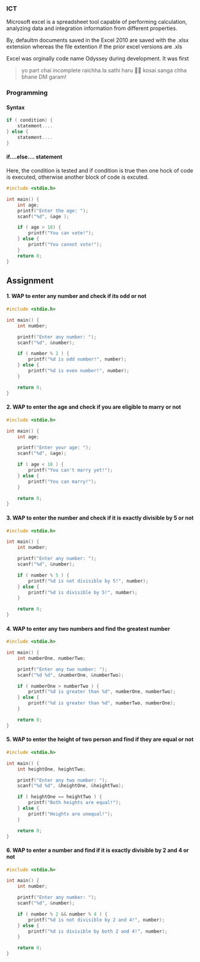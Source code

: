 ### ICT

Microsoft excel is a spreadsheet tool capable of performing calculation, analyzing data and integration information from different properties.

By, defaultm documents saved in the Excel 2010 are saved with the .xlsx extension whereas the file extention if the prior excel versions are .xls

Excel was orginally code name Odyssey during development. It was first 

> yo part chai incomplete raichha la sathi haru 🤣🤣 kosai sanga chha bhane DM garam!

### Programming


#### Syntax

``` c 
if ( condition) {
    statement....
} else {
    statement....
}
```

#### if....else.... statement

Here, the condition is tested and if condition is true then one hock of code is executed, otherwise another block of code is excuted. 

```c 
#include <stdio.h>

int main() {
    int age;
    printf("Enter the age: ");
    scanf("%d", &age );

    if ( age > 18) {
        printf("You can vote!");
    } else {
        printf("You cannot vote!");
    }
    return 0;
}

```

## Assignment

#### 1. WAP to enter any number and check if its odd or not

```c 
#include <stdio.h>

int main() {
    int number;

    printf("Enter any number: ");
    scanf("%d", &number);

    if ( number % 2 ) {
        printf("%d is odd number!", number);
    } else {
        printf("%d is even number!", number);
    }

    return 0;
}
```

#### 2. WAP to enter the age and check if you are eligible to marry or not

```c 
#include <stdio.h>

int main() {
    int age;

    printf("Enter your age: ");
    scanf("%d", &age);

    if ( age < 18 ) {
        printf("You can't marry yet!");
    } else {
        printf("You can marry!");
    }

    return 0;
}
```

#### 3. WAP to enter the number and check if it is exactly divisible by 5 or not

```c 
#include <stdio.h>

int main() {
    int number;

    printf("Enter any number: ");
    scanf("%d", &number);

    if ( number % 5 ) {
        printf("%d is not divisible by 5!", number);
    } else {
        printf("%d is divisible by 5!", number);
    }

    return 0;
}
```

#### 4. WAP to enter any two numbers and find the greatest number

```c
#include <stdio.h>

int main() {
    int numberOne, numberTwo;

    printf("Enter any two number: ");
    scanf("%d %d", &numberOne, &numberTwo);

    if ( numberOne > numberTwo ) {
        printf("%d is greater than %d", numberOne, numberTwo);
    } else {
        printf("%d is greater than %d", numberTwo, numberOne);
    }

    return 0;
}
```

#### 5. WAP to enter the height of two person and find if they are equal or not

```c
#include <stdio.h>

int main() {
    int heightOne, heightTwo;

    printf("Enter any two number: ");
    scanf("%d %d", &heightOne, &heightTwo);

    if ( heightOne == heightTwo ) {
        printf("Both heights are equal!");
    } else {
        printf("Heights are unequal!");
    }

    return 0;
}
```

#### 6. WAP to enter a number and find if it is exactly divisible by 2 and 4 or not

```c
#include <stdio.h>

int main() {
    int number;

    printf("Enter any number: ");
    scanf("%d", &number);

    if ( number % 2 && number % 4 ) {
        printf("%d is not divisible by 2 and 4!", number);
    } else {
        printf("%d is divisible by both 2 and 4!", number);
    }

    return 0;
}
```





